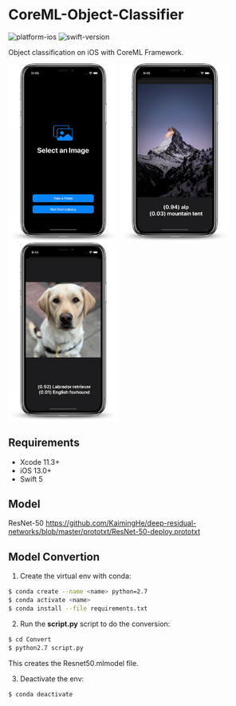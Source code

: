 # CoreML-Object-Classifier

![platform-ios](https://img.shields.io/badge/platform-ios-lightgrey.svg)
![swift-version](https://img.shields.io/badge/swift-5.0-red.svg)

Object classification on iOS with CoreML Framework.


<p float="left">
    <img src="Resources/main.png" alt="drawing" width="220"/>
    <img src="Resources/mountain.png" alt="drawing" width="220"/>
    <img src="Resources/labrador.png" alt="drawing" width="220"/>
</p>

## Requirements
- Xcode 11.3+
- iOS 13.0+
- Swift 5

## Model
 ResNet-50 https://github.com/KaimingHe/deep-residual-networks/blob/master/prototxt/ResNet-50-deploy.prototxt
 
## Model Convertion
1. Create the virtual env with conda:
```sh
$ conda create --name <name> python=2.7
$ conda activate <name>
$ conda install --file requirements.txt
```
2. Run the **script.py** script to do the conversion:
```sh
$ cd Convert
$ python2.7 script.py
``` 
This creates the Resnet50.mlmodel file.

3. Deactivate the env:
```
$ conda deactivate
```

